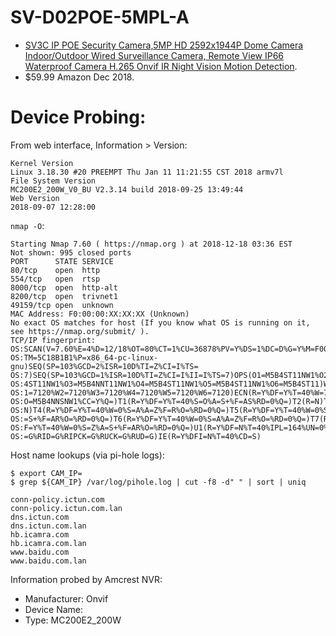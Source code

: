 # SV-D02POE-5MPL-A

- [SV3C IP POE Security Camera,5MP HD 2592x1944P Dome Camera Indoor/Outdoor Wired Surveillance Camera, Remote View IP66 Waterproof Camera H.265 Onvif IR Night Vision Motion Detection](https://www.amazon.com/Security-2592x1944P-Surveillance-Waterproof-Detection/dp/B07DXNDXZR).
- $59.99 Amazon Dec 2018.

# Device Probing:

From web interface, Information > Version:

```
Kernel Version
Linux 3.18.30 #20 PREEMPT Thu Jan 11 11:21:55 CST 2018 armv7l
File System Version
MC200E2_200W_V0_BU V2.3.14 build 2018-09-25 13:49:44
Web Version
2018-09-07 12:28:00
```

```nmap -O```:

    Starting Nmap 7.60 ( https://nmap.org ) at 2018-12-18 03:36 EST
    Not shown: 995 closed ports
    PORT      STATE SERVICE
    80/tcp    open  http
    554/tcp   open  rtsp
    8000/tcp  open  http-alt
    8200/tcp  open  trivnet1
    49159/tcp open  unknown
    MAC Address: F0:00:00:XX:XX:XX (Unknown)
    No exact OS matches for host (If you know what OS is running on it, see https://nmap.org/submit/ ).
    TCP/IP fingerprint:
    OS:SCAN(V=7.60%E=4%D=12/18%OT=80%CT=1%CU=36878%PV=Y%DS=1%DC=D%G=Y%M=F00000%
    OS:TM=5C18B1B1%P=x86_64-pc-linux-gnu)SEQ(SP=103%GCD=2%ISR=10D%TI=Z%CI=I%TS=
    OS:7)SEQ(SP=103%GCD=1%ISR=10D%TI=Z%CI=I%II=I%TS=7)OPS(O1=M5B4ST11NW1%O2=M5B
    OS:4ST11NW1%O3=M5B4NNT11NW1%O4=M5B4ST11NW1%O5=M5B4ST11NW1%O6=M5B4ST11)WIN(W
    OS:1=7120%W2=7120%W3=7120%W4=7120%W5=7120%W6=7120)ECN(R=Y%DF=Y%T=40%W=7210%
    OS:O=M5B4NNSNW1%CC=Y%Q=)T1(R=Y%DF=Y%T=40%S=O%A=S+%F=AS%RD=0%Q=)T2(R=N)T3(R=
    OS:N)T4(R=Y%DF=Y%T=40%W=0%S=A%A=Z%F=R%O=%RD=0%Q=)T5(R=Y%DF=Y%T=40%W=0%S=Z%A
    OS:=S+%F=AR%O=%RD=0%Q=)T6(R=Y%DF=Y%T=40%W=0%S=A%A=Z%F=R%O=%RD=0%Q=)T7(R=Y%D
    OS:F=Y%T=40%W=0%S=Z%A=S+%F=AR%O=%RD=0%Q=)U1(R=Y%DF=N%T=40%IPL=164%UN=0%RIPL
    OS:=G%RID=G%RIPCK=G%RUCK=G%RUD=G)IE(R=Y%DFI=N%T=40%CD=S)


Host name lookups (via pi-hole logs):

```
$ export CAM_IP=
$ grep ${CAM_IP} /var/log/pihole.log | cut -f8 -d" " | sort | uniq
```

    conn-policy.ictun.com
    conn-policy.ictun.com.lan
    dns.ictun.com
    dns.ictun.com.lan
    hb.icamra.com
    hb.icamra.com.lan
    www.baidu.com
    www.baidu.com.lan

Information probed by Amcrest NVR:

- Manufacturer: Onvif
- Device Name: 
- Type: MC200E2_200W

